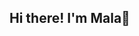 ## Hi there! I'm Mala👋

<!--
**maladaerei/maladaerei** I'm a Cyber Security student and aspiring Ethical Hacker who loves exploring security and web development. I enjoy building secure and user-friendly applications while learning new tech along the way. Check out my repos, and let’s create something awesome together! 

---

### Connect with me:

- [Instagram](https://www.instagram.com/maladaerei)
- [TikTok](https://www.tiktok.com/@maladaerei)

